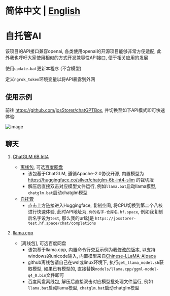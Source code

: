# **简体中文 | [English](./README.md)**

# 自托管AI

该项目的API接口兼容openai, 各类使用openai的开源项目能够非常方便适配, 此外我也呼吁大家使用相似的方式开发兼容性API接口,
便于相关应用的发展

使用`update.bat`更新本程序 (不含模型)

定义`ngrok_token`环境变量以将API暴露到外网

## 使用示例

前往 https://github.com/josStorer/chatGPTBox, 并切换至如下API模式即可快速体验:

![image](https://user-images.githubusercontent.com/13366013/230396985-5c55d8bc-55e6-4cc4-a5fa-792838d5b8ea.png)

## 聊天

1. [ChatGLM 6B Int4](https://github.com/THUDM/ChatGLM-6B)
    - [离线包](https://github.com/josStorer/selfhostedAI/releases),
      可选[百度网盘](https://pan.baidu.com/s/1wchIUHgne3gncIiLIeKBEQ?pwd=1111)
        - 该包基于ChatGLM, 遵循Apache-2.0协议开源, 内置模型为 https://huggingface.co/silver/chatglm-6b-int4-slim 的裁切版
        - 解压后直接双击对应模型文件运行, 例如`llama.bat`启动llama模型, `chatglm.bat`启动chatglm模型
    - [自托管](https://huggingface.co/spaces/josStorer/ChatGLM-6B-Int4-API-OpenAI-Compatible)
        - 点击上方链接进入Huggingface, 复制空间, 将CPU切换到第二个八核进行快速体验, 此时API地址为, `你的名字-仓库名.hf.space`,
          例如我复制后名字设为`test`, 那么我的url就是 `https://josstorer-test.hf.space/chat/completions`

2. [llama.cpp](https://github.com/ggerganov/llama.cpp)
    - [离线包], 可选百度网盘
        - 该包基于llama.cpp, 内置命令行交互示例为我[修改的版本](https://github.com/josStorer/llama.cpp-unicode-windows), 以支持windows的unicode输入, 内置模型来自[Chinese-LLaMA-Alpaca](https://github.com/ymcui/Chinese-LLaMA-Alpaca)
        - github离线包请自己在wsl或linux环境下, 执行`get_llama_model.sh`获取模型, 如果已有模型的, 直接替换`models/llama.cpp/ggml-model-q4_0.bin`文件即可
        - 百度网盘离线包, 解压后直接双击对应模型批处理文件运行, 例如`llama.bat`启动llama模型, `chatglm.bat`启动chatglm模型
